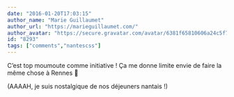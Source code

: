 ```yaml
---
date: "2016-01-20T17:03:15"
author_name: "Marie Guillaumet"
author_url: "https://marieguillaumet.com/"
author_avatar: "https://secure.gravatar.com/avatar/6381f65810606a24c5f7086d072342f2"
id: "8293"
tags: ["comments","nantescss"]
---
```

C’est top moumoute comme initiative&nbsp;! Ça me donne limite envie de faire la même chose à Rennes 🙂

(AAAAH, je suis nostalgique de nos déjeuners nantais&nbsp;!)
